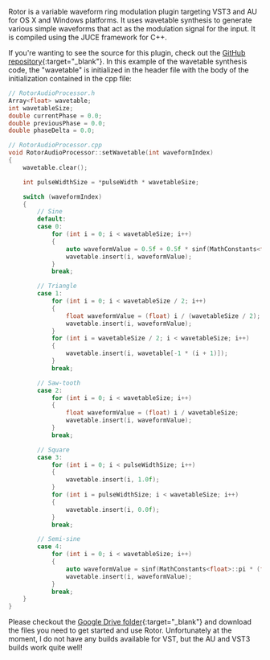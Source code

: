 Rotor is a variable waveform ring modulation plugin targeting VST3 and AU for OS X and Windows platforms. It uses wavetable synthesis to generate various simple waveforms that act as the modulation signal for the input. It is compiled using the JUCE framework for C++.

If you're wanting to see the source for this plugin, check out the [GitHub repository](https://github.com/blackboxdsp/rotor){:target="_blank"}. In this example of the wavetable synthesis code, the "wavetable" is initialized in the header file with the body of the initialization contained in the cpp file:

```cpp
// RotorAudioProcessor.h
Array<float> wavetable;
int wavetableSize;
double currentPhase = 0.0;
double previousPhase = 0.0;
double phaseDelta = 0.0;

// RotorAudioProcessor.cpp
void RotorAudioProcessor::setWavetable(int waveformIndex)
{
    wavetable.clear();

    int pulseWidthSize = *pulseWidth * wavetableSize;

    switch (waveformIndex)
    {
        // Sine
        default:
        case 0:
            for (int i = 0; i < wavetableSize; i++)
            {
                auto waveformValue = 0.5f + 0.5f * sinf(MathConstants<float>::twoPi * (float) i / wavetableSize);
                wavetable.insert(i, waveformValue);
            }
            break;

        // Triangle
        case 1:
            for (int i = 0; i < wavetableSize / 2; i++)
            {
                float waveformValue = (float) i / (wavetableSize / 2);
                wavetable.insert(i, waveformValue);
            }
            for (int i = wavetableSize / 2; i < wavetableSize; i++)
            {
                wavetable.insert(i, wavetable[-1 * (i + 1)]);
            }
            break;

        // Saw-tooth
        case 2:
            for (int i = 0; i < wavetableSize; i++)
            {
                float waveformValue = (float) i / wavetableSize;
                wavetable.insert(i, waveformValue);
            }
            break;

        // Square
        case 3:
            for (int i = 0; i < pulseWidthSize; i++)
            {
                wavetable.insert(i, 1.0f);
            }
            for (int i = pulseWidthSize; i < wavetableSize; i++)
            {
                wavetable.insert(i, 0.0f);
            }
            break;

        // Semi-sine
        case 4:
            for (int i = 0; i < wavetableSize; i++)
            {
                auto waveformValue = sinf(MathConstants<float>::pi * (float) i / wavetableSize);
                wavetable.insert(i, waveformValue);
            }
            break;
    }
}
```

Please checkout the [Google Drive folder](https://drive.google.com/drive/folders/1Vt5EhEqqlEPCf3kp-zyU0TGP6DlU1NL2?usp=sharing){:target="_blank"} and download the files you need to get started and use Rotor. Unfortunately at the moment, I do not have any builds available for VST, but the AU and VST3 builds work quite well!
